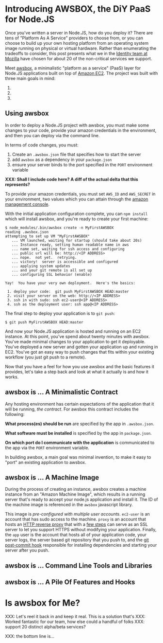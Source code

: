 # Introducing AWSBOX, the DiY PaaS for Node.JS

Once you've written a server in Node.JS, how do you deploy it?  There are tens of "Platform As A Service" providers to choose from, or you can choose to build up your own hosting platform from an operating system image running on physical or virtual hardware.  Rather than enumerating the tradeoffs to consider, this post presents what we in the [Identity team at Mozilla][] have chosen for about 20 of the non-critical services we support.

Meet [awsbox][], a minimalistic "platform as a service" (PaaS) layer for Node.JS applications built on top of [Amazon EC2][].  The project was built with three main goals in mind:

1. 
2.
3.

[Identity Team At Mozilla]: https://identity.mozilla.com/
[awsbox]: https://github.com/mozilla/awsbox
[Amazon EC2]: http://aws.amazon.com/ec2/

## Using awsbox

In order to deploy a Node.JS project with awsbox, you must make some changes to your code, provide your amazon credentials in the environment, and then you can deploy via the command line.

In terms of code changes, you must:

1. Create an `.awsbox.json` file that specifies how to start the server
2. add `awsbox` as a dependency in your `package.json`
3. ensure your server binds to the port specified in the `PORT` environment variable

**XXX: Shall I include code here?  A diff of the actual delta that this represents?**

To provide your amazon credentials, you must set `AWS_ID` and `AWS_SECRET` in your environment, two values which you can attain through the [amazon management console][].

[amazon management console]: http://aws.amazon.com/console/

With the initial application configuration complete, you can `npm install` which will install awsbox, and you're ready to create your first machine:

    $ node_modules/.bin/awsbox create -n MyFirstAWSBOX
    reading .awsbox.json
    attempting to set up VM "MyFirstAWSBOX"
       ... VM launched, waiting for startup (should take about 20s)
       ... Instance ready, setting human readable name in aws
       ... name set, waiting for ssh access and configuring
       ... public url will be: http://<IP ADDRESS>
       ... nope.  not yet.  retrying.
       ... victory!  server is accessible and configured
       ... applying system updates
       ... and your git remote is all set up
       ... configuring SSL behavior (enable)
    
    Yay!  You have your very own deployment.  Here's the basics:
    
     1. deploy your code:  git push MyFirstAWSBOX HEAD:master
     2. visit your server on the web: http://<IP ADDRESS>
     3. ssh in with sudo: ssh ec2-user@<IP ADDRESS>
     4. ssh as the deployment user: ssh app@<IP ADDRESS>

The final step to deploy your application is to `git push`:

    $ git push MyFirstAWSBOX HEAD:master

And now your Node.JS application is hosted and running on an EC2 instance.  At this point, you've spend about twenty minutes with awsbox.  You've made minimal changes to your application to get it deployable.  You've deployed a new server and gotten your application up and running in EC2.  You've got an easy way to push changes that fits within your existing workflow (you just git push to a remote).

Now that you have a feel for how you use awsbox and the basic features it provides, let's take a step back and look at what it actually is and how it works.

## awsbox is ... A Minimalistic Contract

Any hosting environment has certain expectations of the application that it will be running, *the contract*.  For awsbox this contract includes the following:

**What process(es) should be run** are specified by the app in `.awsbox.json`.

**What software must be installed** is specified by the app in `package.json`. 

**On which port do I communicate with the application** is communicated to the app via the `PORT` environment variable.

In building awsbox, a main goal was minimal invention, to make it easy to "port" an existing application to awsbox.

## awsbox is ... A Machine Image

During the process of creating an instance, awsbox creates a machine instance from an "Amazon Machine Image", which results in a running server that's ready to accept your node.js application and install it.  The ID of the machine image is referenced in the `awsbox` javascript library.  

This image is *pre-configured with multiple user accounts*.  `ec2-user` is an account that has sudo access to the machine.  `proxy` is an account that hosts an [HTTP reverse proxy][] that with a [few steps][] can serve as an SSL server to let you support HTTPS without modifying your application.  Finally, the `app` user is the account that hosts all of your application code, your server logs, the server based git repository that you push to, and the [git post-commit hook][] responsible for installing dependencies and starting your server after you push.

[HTTP reverse proxy]: http://en.wikipedia.org/wiki/Reverse_proxy
[few steps]: https://github.com/mozilla/awsbox/blob/master/doc/HOW_DO_I.md#how-do-i-enable-ssl
[git post-commit hook]: https://www.kernel.org/pub/software/scm/git/docs/githooks.html

## awsbox is ... Command Line Tools and Libraries



## awsbox is ... A Pile Of Features and Hooks

# Is awsbox for Me?

XXX:  Let's reel it back in and keep it real.  This is a solution that's
XXX:  Worked fantastic for our team, how else could a handful of folks
XXX:  support 20 distinct alpha/beta services?

XXX:  the bottom line is...
